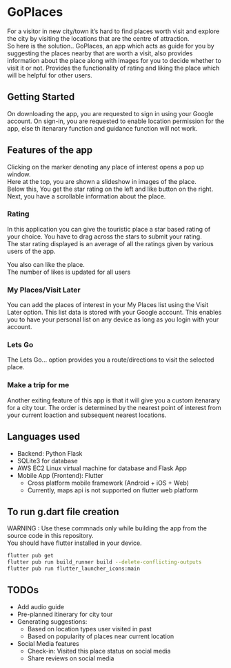 # GoPlaces

For a visitor in new city/town it’s hard to find places worth visit and explore the city by visiting the locations that are the centre of attraction.  
So here is the solution.. GoPlaces, an app which acts as guide for you by suggesting the places nearby that are worth a visit, also provides information about the place along with images for you to decide whether to visit it or not. Provides the functionality of rating and liking the place which will be helpful for other users.

## Getting Started

On downloading the app, you are requested to sign in using your Google account. On sign-in, you are requested to enable location permission for the app, else th itenarary function and guidance function will not work.

## Features of the app

Clicking on the marker denoting any place of interest opens a pop up window.  
Here at the top, you are shown a slideshow in images of the place.  
Below this, You get the star rating on the left and like button on the right.  
Next, you have a scrollable information about the place.

### Rating

In this application you can give the touristic place a star based rating of your choice. You have to drag across the stars to submit your rating.  
The star rating displayed is an average of all the ratings given by various users of the app.

You also can like the place.  
The number of likes is updated for all users

### My Places/Visit Later

You can add the places of interest in your My Places list using the Visit Later option. This list data is stored with your Google account. This enables you to have your personal list on any device as long as you login with your account.

### Lets Go

The Lets Go... option provides you a route/directions to visit the selected place.

### Make a trip for me

Another exiting feature of this app is that it will give you a custom itenarary for a city tour. The order is determined by the nearest point of interest from your current loaction and subsequent nearest locations.

## Languages used

- Backend: Python Flask
- SQLite3 for database
- AWS EC2 Linux virtual machine for database and Flask App
- Mobile App (Frontend): Flutter
  - Cross platform mobile framework (Android + iOS + Web)
  - Currently, maps api is not supported on flutter web platform

## To run g.dart file creation

WARNING : Use these commnads only while building the app from the source code in this repository.  
You should have flutter installed in your device.

```sh
flutter pub get
flutter pub run build_runner build --delete-conflicting-outputs
flutter pub run flutter_launcher_icons:main
```

## TODOs

- Add audio guide
- Pre-planned itinerary for city tour
- Generating suggestions:
  - Based on location types user visited in past
  - Based on popularity of places near current location
- Social Media features
  - Check-in: Visited this place status on social media
  - Share reviews on social media
